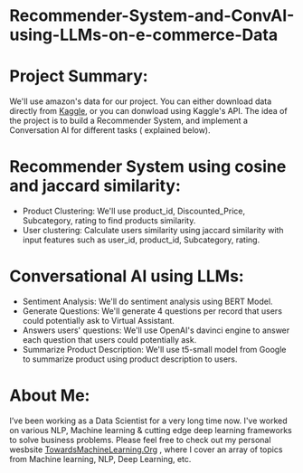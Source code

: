 # Recommender-System-and-ConvAI-using-LLMs-on-e-commerce-Data

# **Project Summary:**
We'll use amazon's data for our project. You can either download data directly from [Kaggle](https://www.kaggle.com/datasets/karkavelrajaj/amazon-sales-dataset), or  you can donwload using Kaggle's API.
The idea of the project is to build a Recommender System, and implement a Conversation AI for different tasks ( explained below).

# Recommender System using cosine and jaccard similarity:
  * Product Clustering: We'll use product_id, Discounted_Price, Subcategory, rating to find products similarity.
  * User clustering: Calculate users similarity using jaccard similarity with input features such as user_id, product_id, Subcategory, rating.

# Conversational AI using LLMs:

  * Sentiment Analysis: We'll do sentiment analysis using BERT Model.
  * Generate Questions: We'll generate 4 questions per record that users could potentially ask to Virtual Assistant.
  * Answers users' questions: We'll use OpenAI's davinci engine to answer each question that users could potentially ask.
  * Summarize Product Description: We'll use t5-small model from Google to summarize product using product description  to users.


# **About Me:**
I’ve been working as a Data Scientist for a very long time now. I've worked on various NLP, Machine learning & cutting edge deep learning frameworks to solve business problems. Please feel free to check out my personal wesbsite [TowardsMachineLearning.Org](https://towardsmachinelearning.org/) , where I cover an array of topics from Machine learning, NLP, Deep Learning, etc.
